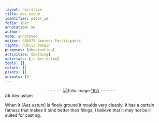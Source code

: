 ```yaml
---
layout: narrative
title: Aes ustum
identifier: p162r_a2
folio: 162r
annotation: no
author:
mode: annotated
editor: GR8975 Seminar Participants
rights: Public Domain
purposes: [observation]
activities: [molding]
materials: [it Aes ustum]
tools: []
colors: []
plants: []
animals: []
---
```


 <div class="folio" align="center">- - - - - <a href="http://gallica.bnf.fr/ark:/12148/btv1b10500001g/f329.item.r=" target="_blank"><img src="https://cu-mkp.github.io/GR8975-edition/assets/photo-icon.png" alt="folio image: " style="display:inline-block; margin-bottom:-3px;"/>162r</a> - - - - - </div> <span class="activity"></span> 
## Aes ustum

 
When <span class="material">it [Aes ustum]</span> is finely ground it moulds very cleanly. It has a certain fatness that makes it bind better than filings, I believe that it may not be ill suited for casting.
 